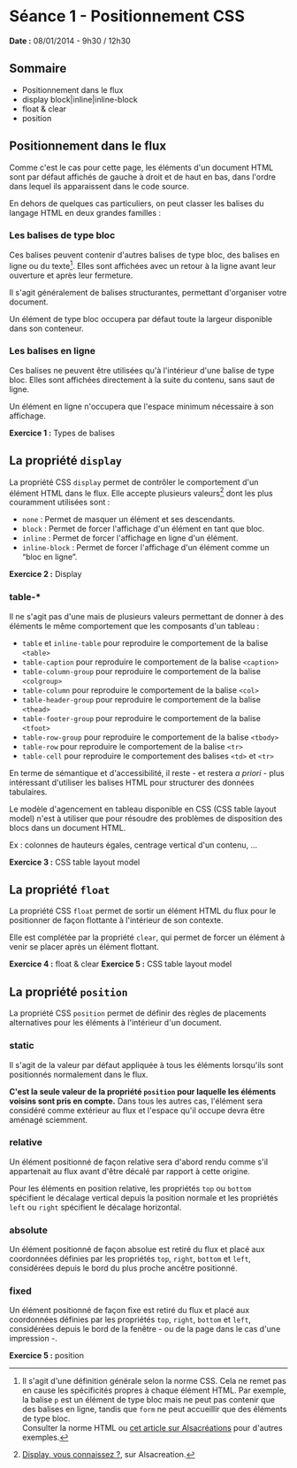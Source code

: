 # Séance 1 - Positionnement CSS

**Date :** 08/01/2014 - 9h30 / 12h30

## Sommaire

* Positionnement dans le flux
* display block|inline|inline-block
* float & clear
* position


## Positionnement dans le flux

Comme c'est le cas pour cette page, les éléments d'un document HTML sont par défaut affichés de gauche à droit et de haut en bas, dans l'ordre dans lequel ils apparaissent dans le code source.

En dehors de quelques cas particuliers, on peut classer les balises du langage HTML en deux grandes familles :

### Les balises de type bloc

Ces balises peuvent contenir d'autres balises de type bloc, des balises en ligne ou du texte[^html-vs-css]. Elles sont affichées avec un retour à la ligne avant leur ouverture et après leur fermeture.

Il s'agit généralement de balises structurantes, permettant d'organiser votre document.

Un élément de type bloc occupera par défaut toute la largeur disponible dans son conteneur.

### Les balises en ligne

Ces balises ne peuvent être utilisées qu'à l'intérieur d'une balise de type bloc. Elles sont affichées directement à la suite du contenu, sans saut de ligne.

Un élément en ligne n'occupera que l'espace minimum nécessaire à son affichage.

**Exercice 1 :** Types de balises


## La propriété `display`

La propriété CSS `display` permet de contrôler le comportement d'un élément HTML dans le flux. Elle accepte plusieurs valeurs[^display] dont les plus couramment utilisées sont :

* `none` : Permet de masquer un élément et ses descendants.
* `block` : Permet de forcer l'affichage d'un élément en tant que bloc.
* `inline` : Permet de forcer l'affichage en ligne d'un élément.
* `inline-block` : Permet de forcer l'affichage d'un élément comme un “bloc en ligne”.

**Exercice 2 :** Display

### table-*

Il ne s'agit pas d'une mais de plusieurs valeurs permettant de donner à des éléments le même comportement que les composants d'un tableau :

* `table` et `inline-table` pour reproduire le comportement de la balise `<table>`
* `table-caption` pour reproduire le comportement de la balise `<caption>`
* `table-column-group` pour reproduire le comportement de la balise `<colgroup>`
* `table-column` pour reproduire le comportement de la balise `<col>`
* `table-header-group` pour reproduire le comportement de la balise `<thead>`
* `table-footer-group` pour reproduire le comportement de la balise `<tfoot>`
* `table-row-group` pour reproduire le comportement de la balise `<tbody>`
* `table-row` pour reproduire le comportement de la balise `<tr>`
* `table-cell` pour reproduire le comportement des balises `<td>` et `<tr>`

En terme de sémantique et d'accessibilité, il reste - et restera *a priori* - plus intéressant d'utiliser les balises HTML pour structurer des données tabulaires.

Le modèle d'agencement en tableau disponible en CSS (CSS table layout model) n'est à utiliser que pour résoudre des problèmes de disposition des blocs dans un document HTML.

Ex : colonnes de hauteurs égales, centrage vertical d'un contenu, …

**Exercice 3 :** CSS table layout model


## La propriété `float`

La propriété CSS `float` permet de sortir un élément HTML du flux pour le positionner de façon flottante à l'intérieur de son contexte.

Elle est complétée par la propriété `clear`, qui permet de forcer un élément à venir se placer après un élément flottant.

**Exercice 4 :** float & clear
**Exercice 5 :** CSS table layout model


## La propriété `position`

La propriété CSS `position` permet de définir des règles de placements alternatives pour les éléments à l'intérieur d'un document.

### static

Il s'agit de la valeur par défaut appliquée à tous les éléments lorsqu'ils sont positionnés normalement dans le flux.

**C'est la seule valeur de la propriété `position` pour laquelle les éléments voisins sont pris en compte.** Dans tous les autres cas, l'élément sera considéré comme extérieur au flux et l'espace qu'il occupe devra être aménagé sciemment.

### relative

Un élément positionné de façon relative sera d'abord rendu comme s'il appartenait au flux avant d'être décalé par rapport à cette origine.

Pour les éléments en position relative, les propriétés `top` ou `bottom` spécifient le décalage vertical depuis la position normale et les propriétés `left` ou `right` spécifient le décalage horizontal.

### absolute

Un élément positionné de façon absolue est retiré du flux et placé aux coordonnées définies par les propriétés `top`, `right`, `bottom` et `left`, considérées depuis le bord du plus proche ancêtre positionné.

### fixed

Un élément positionné de façon fixe est retiré du flux et placé aux coordonnées définies par les propriétés `top`, `right`, `bottom` et `left`, considérées depuis le bord de la fenêtre - ou de la page  dans le cas d'une impression -.

**Exercice 5 :** position



[^html-vs-css]: Il s'agit d'une définition générale selon la norme CSS. Cela ne remet pas en cause les spécificités propres à chaque élément HTML. Par exemple, la balise `p` est un élément de type bloc mais ne peut pas contenir que des balises en ligne, tandis que `form` ne peut accueillir que des éléments de type bloc.<br />Consulter la norme HTML ou [cet article sur Alsacréations](http://www.alsacreations.com/astuce/lire/55-balises-bloc-et-en-line-les-exceptions.html) pour d'autres exemples.
[^display]: [Display, vous connaissez ?](http://www.alsacreations.com/actu/lire/111-display-vous-connaissez.html), sur Alsacreation.